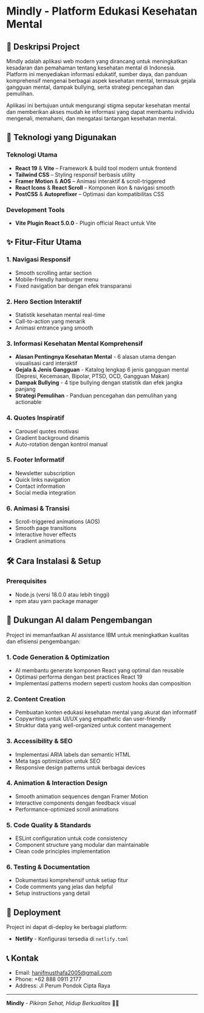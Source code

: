 # Mindly - Platform Edukasi Kesehatan Mental

## 📌 Deskripsi Project

Mindly adalah aplikasi web modern yang dirancang untuk meningkatkan kesadaran dan pemahaman tentang kesehatan mental di Indonesia. Platform ini menyediakan informasi edukatif, sumber daya, dan panduan komprehensif mengenai berbagai aspek kesehatan mental, termasuk gejala gangguan mental, dampak bullying, serta strategi pencegahan dan pemulihan.

Aplikasi ini bertujuan untuk mengurangi stigma seputar kesehatan mental dan memberikan akses mudah ke informasi yang dapat membantu individu mengenali, memahami, dan mengatasi tantangan kesehatan mental.

## 🚀 Teknologi yang Digunakan

### Teknologi Utama

- **React 19** & **Vite** – Framework & build tool modern untuk frontend
- **Tailwind CSS** – Styling responsif berbasis utility
- **Framer Motion** & **AOS** – Animasi interaktif & scroll-triggered
- **React Icons** & **React Scroll** – Komponen ikon & navigasi smooth
- **PostCSS** & **Autoprefixer** – Optimasi dan kompatibilitas CSS

### Development Tools

- **Vite Plugin React 5.0.0** - Plugin official React untuk Vite

## ✨ Fitur-Fitur Utama

### 1. **Navigasi Responsif**

- Smooth scrolling antar section
- Mobile-friendly hamburger menu
- Fixed navigation bar dengan efek transparansi

### 2. **Hero Section Interaktif**

- Statistik kesehatan mental real-time
- Call-to-action yang menarik
- Animasi entrance yang smooth

### 3. **Informasi Kesehatan Mental Komprehensif**

- **Alasan Pentingnya Kesehatan Mental** - 6 alasan utama dengan visualisasi card interaktif
- **Gejala & Jenis Gangguan** - Katalog lengkap 6 jenis gangguan mental (Depresi, Kecemasan, Bipolar, PTSD, OCD, Gangguan Makan)
- **Dampak Bullying** - 4 tipe bullying dengan statistik dan efek jangka panjang
- **Strategi Pemulihan** - Panduan pencegahan dan pemulihan yang actionable

### 4. **Quotes Inspiratif**

- Carousel quotes motivasi
- Gradient background dinamis
- Auto-rotation dengan kontrol manual

### 5. **Footer Informatif**

- Newsletter subscription
- Quick links navigation
- Contact information
- Social media integration

### 6. **Animasi & Transisi**

- Scroll-triggered animations (AOS)
- Smooth page transitions
- Interactive hover effects
- Gradient animations

## 🛠️ Cara Instalasi & Setup

### Prerequisites

- Node.js (versi 18.0.0 atau lebih tinggi)
- npm atau yarn package manager

## 🤖 Dukungan AI dalam Pengembangan

Project ini memanfaatkan AI assistance IBM untuk meningkatkan kualitas dan efisiensi pengembangan:

### 1. **Code Generation & Optimization**

- AI membantu generate komponen React yang optimal dan reusable
- Optimasi performa dengan best practices React 19
- Implementasi patterns modern seperti custom hooks dan composition

### 2. **Content Creation**

- Pembuatan konten edukasi kesehatan mental yang akurat dan informatif
- Copywriting untuk UI/UX yang empathetic dan user-friendly
- Struktur data yang well-organized untuk content management

### 3. **Accessibility & SEO**

- Implementasi ARIA labels dan semantic HTML
- Meta tags optimization untuk SEO
- Responsive design patterns untuk berbagai devices

### 4. **Animation & Interaction Design**

- Smooth animation sequences dengan Framer Motion
- Interactive components dengan feedback visual
- Performance-optimized scroll animations

### 5. **Code Quality & Standards**

- ESLint configuration untuk code consistency
- Component structure yang modular dan maintainable
- Clean code principles implementation

### 6. **Testing & Documentation**

- Dokumentasi komprehensif untuk setiap fitur
- Code comments yang jelas dan helpful
- Setup instructions yang detail

## 📱 Deployment

Project ini dapat di-deploy ke berbagai platform:

- **Netlify** - Konfigurasi tersedia di `netlify.toml`

## 📞 Kontak

- Email: hanifmusthafa2005@gmail.com
- Phone: +62 888 0911 2177
- Address: Jl Perum Pondok Cipta Raya

---

**Mindly** - _Pikiran Sehat, Hidup Berkualitas_ 🧠💚
